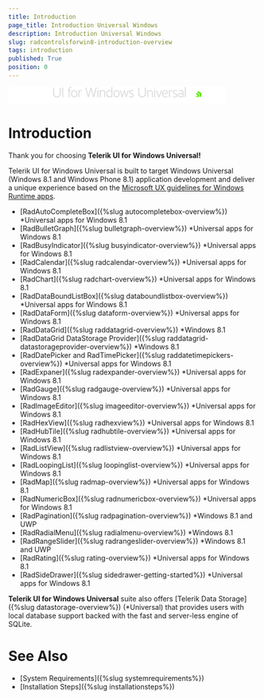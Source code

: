 ```yaml
---
title: Introduction
page_title: Introduction Universal Windows 
description: Introduction Universal Windows 
slug: radcontrolsforwin8-introduction-overview
tags: introduction
published: True
position: 0
---
```


![Rad Controls-Introduction-Overview](images/Introduction/RadControls-Introduction-Overview.png)

# Introduction

Thank you for choosing **Telerik UI for Windows Universal!**

Telerik UI for Windows Universal is built to target Windows Universal (Windows 8.1 and Windows Phone 8.1) application development and deliver a unique experience based on the [Microsoft UX guidelines for Windows Runtime apps](http://msdn.microsoft.com/en-us/library/windows/apps/hh465424.aspx).  

* [RadAutoCompleteBox]({%slug autocompletebox-overview%}) *Universal apps for Windows 8.1
* [RadBulletGraph]({%slug bulletgraph-overview%}) *Universal apps for Windows 8.1
* [RadBusyIndicator]({%slug busyindicator-overview%}) *Universal apps for Windows 8.1
* [RadCalendar]({%slug radcalendar-overview%}) *Universal apps for Windows 8.1
* [RadChart]({%slug radchart-overview%}) *Universal apps for Windows 8.1
* [RadDataBoundListBox]({%slug databoundlistbox-overview%}) *Universal apps for Windows 8.1
* [RadDataForm]({%slug dataform-overview%}) *Universal apps for Windows 8.1
* [RadDataGrid]({%slug raddatagrid-overview%}) *Windows 8.1
* [RadDataGrid DataStorage Provider]({%slug raddatagrid-datastorageprovider-overview%}) *Windows 8.1
* [RadDatePicker and RadTimePicker]({%slug raddatetimepickers-overview%}) *Universal apps for Windows 8.1
* [RadExpaner]({%slug radexpander-overview%}) *Universal apps for Windows 8.1
* [RadGauge]({%slug radgauge-overview%}) *Universal apps for Windows 8.1
* [RadImageEditor]({%slug imageeditor-overview%}) *Universal apps for Windows 8.1
* [RadHexView]({%slug radhexview%}) *Universal apps for Windows 8.1
* [RadHubTile]({%slug radhubtile-overview%}) *Universal apps for Windows 8.1
* [RadListView]({%slug radlistview-overview%}) *Universal apps for Windows 8.1
* [RadLoopingList]({%slug loopinglist-overview%}) *Universal apps for Windows 8.1
* [RadMap]({%slug radmap-overview%}) *Universal apps for Windows 8.1
* [RadNumericBox]({%slug radnumericbox-overview%}) *Universal apps for Windows 8.1
* [RadPagination]({%slug radpagination-overview%}) *Windows 8.1 and UWP
* [RadRadialMenu]({%slug radialmenu-overview%}) *Windows 8.1
* [RadRangeSlider]({%slug radrangeslider-overview%}) *Windows 8.1 and UWP
* [RadRating]({%slug rating-overview%}) *Universal apps for Windows 8.1
* [RadSideDrawer]({%slug sidedrawer-getting-started%}) *Universal apps for Windows 8.1
            
**Telerik UI for Windows Universal** suite also offers [Telerik Data Storage]({%slug datastorage-overview%}) (*Universal) that provides users with local database support backed with the fast and server-less engine of SQLite.
        
# See Also

 * [System Requirements]({%slug systemrequirements%})
 * [Installation Steps]({%slug installationsteps%})
